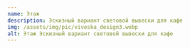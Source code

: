 ```yaml
---
name: Этаж
description: Эскизный вариант световой вывески для кафе
img: /assets/img/pic/viveska_design3.webp
alt: Этаж Эскизный вариант световой вывески для кафе
---
```

